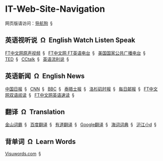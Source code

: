 # IT-Web-Site-Navigation

网页版请访问：[导航狗](https://daohanggou.cn/)&ensp;&sect;&ensp;


## 英语视听说&ensp;&Omega;&ensp;English Watch Listen Speak

[FT中文网原声视频](http://www.ftchinese.com/channel/ev.html)&ensp;&sect;&ensp;
[FT中文网 FT英语电台](http://www.ftchinese.com/channel/radio.html)&ensp;&sect;&ensp;
[美国国家公共广播电台](http://www.npr.org/)&ensp;&sect;&ensp;
[TED](https://www.ted.com/)&ensp;&sect;&ensp;
[CCtalk](https://www.cctalk.com/)&ensp;&sect;&ensp;
[英语流利说](https://www.liulishuo.com/)&ensp;&sect;&ensp;


## 英语新闻&ensp;&Omega;&ensp;English News

[中国日报](http://www.chinadaily.com.cn/)&ensp;&sect;&ensp;
[CNN](http://edition.cnn.com/)&ensp;&sect;&ensp;
[BBC](http://www.bbc.com/news)&ensp;&sect;&ensp;
[泰晤士报](https://www.thetimes.co.uk/)&ensp;&sect;&ensp;
[洛杉矶时报](http://www.latimes.com)&ensp;&sect;&ensp;
[每日邮报](http://www.dailymail.co.uk)&ensp;&sect;&ensp;
[FT中文网双语阅读](http://www.ftchinese.com/channel/ce.html)&ensp;&sect;&ensp;
[FT中文网英语速读](http://www.ftchinese.com/channel/speedread.html)&ensp;&sect;&ensp;


## 翻译&ensp;&Omega;&ensp;Translation

[金山词霸](http://www.iciba.com/)&ensp;&sect;&ensp;
[百度翻译](http://fanyi.baidu.com/)&ensp;&sect;&ensp;
[有道翻译](http://fanyi.youdao.com/)&ensp;&sect;&ensp;
[Google翻译](https://translate.google.cn/)&ensp;&sect;&ensp;
[海词词典](http://dict.cn/)&ensp;&sect;&ensp;
[沪江小d](https://dict.hjenglish.com/)&ensp;&sect;&ensp;


## 背单词&ensp;&Omega;&ensp;Learn Words

[Visuwords.com](http://visuwords.com/)&ensp;&sect;&ensp;